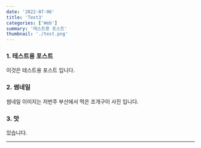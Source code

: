 ```yaml
---
date: '2022-07-06'
title: 'Test3'
categories: ['Web']
summary: '테스트용 포스트'
thumbnail: './test.png'
---
```


### 1. 테스트용 포스트

이것은 테스트용 포스트 입니다.

### 2. 썸네일

썸네일 이미지는 저번주 부산에서 먹은 조개구이 사진 입니다.

### 3. 맛

있습니다.

---
